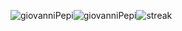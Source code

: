 
<p aling="center"><img align="center" src="https://github-readme-stats.vercel.app/api/top-langs?username=giovanniPepi&langs_count=10&theme=nord&show_icons=true&locale=en&layout=compact" alt="giovanniPepi" /><img align="center" src="https://github-readme-stats.vercel.app/api?username=giovanniPepi&&theme=nord&count_private=true&show_icons=true)](https://github.com/anuraghazra/github-readme-stats" alt="giovanniPepi" /><img align="center" src="https://github-readme-streak-stats.herokuapp.com?user=giovanniPepi&theme=monokai&date_format=M%20j%5B%2C%20Y%5D" alt="streak"/></p>

  
